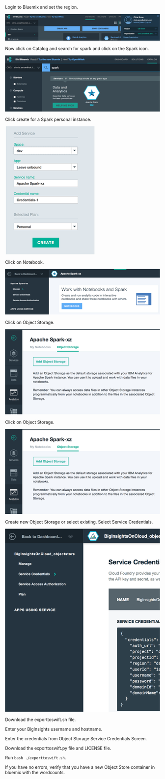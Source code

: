 Login to Bluemix and set the region.

![Bluemix Region](./docs/bluemix_region.png)

Now click on Catalog and search for spark and click on the Spark icon.

![Catalog Spark](./docs/catalog_spark.png)

Click create for a Spark personal instance.

![Spark Personal](./docs/spark_personal.png)

Click on Notebook.

![Spark Notebook](./docs/spark_notebook.png)

Click on Object Storage.

![Object Storage](./docs/spark_add_objectstorage.png)

Click on Object Storage.

![Object Storage](./docs/spark_add_objectstorage.png)
 
Create new Object Storage or select existing.  Select Service Credentials.

![Object Storage Credentials](./docs/spark_objectstore_creds.png)

Download the exporttoswift.sh file.  

Enter your BigInsights username and hostname.

Enter the credentials from Object Storage Service Credentials Screen.

Download the exporttoswift.py file and LICENSE file.

Run `bash ./exporttoswift.sh`.

If you have no errors, verify that you have a new Object Store container in bluemix with the wordcounts.


